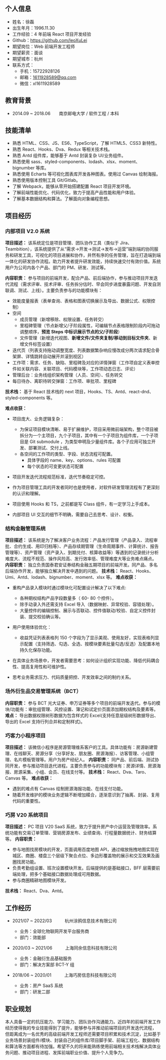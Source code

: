 ## 个人信息

- 姓名：徐磊
- 出生年月：1996.11.30
- 工作经验：4 年前端 React 项目开发经验
- Github：https://github.com/leoXuLei
- 期望岗位：Web 前端开发工程师
- 期望薪资：面谈
- 期望城市：杭州
- 联系方式：
  - 手机：15722928126
  - 邮箱：1611928589@qq.com
  - 微信：xl1611928589

## 教育背景

- 2014.09 ~ 2018.06&emsp;&emsp;南京邮电大学 / 软件工程 / 本科

<!-- **工作内容包括：** 需求移交理解、静态页面绘制、功能逻辑开发、接口联调对接、Bug 修复代码优化、参与推动项目进行等。 -->

## 技能清单

- 熟悉 HTML、CSS、JS、ES6、TypeScript，了解 HTML5、CSS3 新特性。
- 熟悉 React、Hooks、Dva、Redux 等相关技术栈。
- 熟悉 Antd 组件库，能够基于 Antd 封装复杂 UI/业务组件。
- 熟悉使用 sass、styled-components、lodash、xlsx、moment、bignumber 等库。
- 熟悉使用 Echarts 等可视化图表库开发各种图表。使用过 Canvas 绘制海报。
- 熟悉使用版本控制工具 Git/Gitlab。
- 了解 Webpack，能够从零开始搭建配置 React 项目开发环境。
- 了解前端性能优化、代码优化，致力于提高产品性能和用户体验。
- 了解基本数据结构和算法。了解面向对象编程思想。

## 项目经历

### 内部项目 V2.0 系统

**项目描述：** 该系统定位是项目管理、团队协作工具（类似于 Jira、Teambition），该系统提供了从“需求->开发->测试->发布->运营”端到端的协同服务和研发工具，可视化的项目进展和协作，井然有序的任务管理，旨在打造端到端一体化的研发协作流程。助⼒开发者提升研发效能，持续快速交付有效价值。系统用户为公司内各个产品、部门的 PM、研发、测试等。

**内容职责：** 参与项目的前端开发，配合产品、前后端协作，参与推动项目开发迭代流程（需求评审、技术评审、任务拆分估时、早会同步进度暴露问题、开发自测联调、测试、上线）。主要负责参与的功能模块有：

- 效能度量报表（表单查询、表格和图表切换展示及导出、数据公式、权限控制）
- 空间
  - 成员管理（新增移除、权限设置、任务转交）
  - 里程碑管理（节点新增父/子阶段属性，可编辑节点表格限制阶段内可拖动调整顺序，**预览 Steps 中标识展示节点的父/子阶段**）
  - 文件管理（新增迭代视图、**新增文件/文件夹复制/移动到目标文件夹**、新增文件标签设置）
- 迭代页（列表支持拖动调整宽度、列表数据繁杂响应慢改成分两次请求配合骨架屏、详情跳转自动展开并滚到视区）
- 工作项：需求、任务、缺陷、里程碑及对应的详情弹窗（工作项自定义表单控件如关联内容、关联项目、代码模块等，工作项动态日志、评论）
- 管理后台：业务线组织架构管理（人员、空间）、任务转交
- 每日待办、离职待转交弹窗：工作项、审批项、里程碑
    <!-- - 其它：视频图片引导、kong 网关配置 -->
    <!-- - 设置节点的顺序、必填、跳过、检查项/审批项 -->
  <!-- **工作内容个人职责：** -->

**技术栈：** 基于 React 技术栈的 next 项目，Hooks、TS、Antd、react-dnd、styled-components 等。

**难点收获：**

- 项目庞大、业务逻辑复杂：

  - 为保证项目模块清晰、易于扩展维护，项目采用微前端架构，整个项目被拆分为一个主项目，九个子项目，其中有一个子项目为组件库，一个子项目是 Git submodule ，为类型申明及少量组件库。各个子应用可独立开发、部署测试、交付上线。
  - 各空间的工作项的类型、字段、状态流程可配置。
    - 具体字段的 name、key、options、rules 可配置
    - 每个状态的可变更状态可配置

- 项目开发迭代流程规范标准，迭代节奏稳定可控。
- 作为项目管理工具的开发者同时也是使用者，对软件研发管理流程有了更深刻的认识和理解。
- 项目使用 Hooks 和 TS，之前都是写 Class 组件，有一定学习上手成本。
- 内部项目 UI 交互的细节不明确，需要自己去思考、设计、权衡。
  <!-- - 内部项目管理系统的用户都是公司内部团队，会有定制化需求掺杂在日常迭代中，日常还需要处理用户反馈、答疑等。 -->
  <!-- - 为保证项目模块清晰、易于扩展维护，项目采用微前端架构，整个项目被拆分为一个主项目（容器应用，将各个子应用集成起来），数十个子项目，其中一个子项目是组件库，作为 UI/业务组件库供所有项目使用，公共状态（如登录用户信息、角色权限信息等）也会保存在主应用中，子应用可共享。各个子应用可独立开发、部署测试、交付上线。 -->

### 结构金融管理系统

**项目描述：** 该系统是为了解决客户业务流程：产品发行管理（产品录入、流程审批、合约生成、用印归档等）、产品存续期管理（生命周期事件、计算统计、报告管理等）、资产管理（资产录入、到期兑付、核算收益等）等遇到的记录统计分析难度大、流程不规范、操作风险高、发行效率低、管理难度大等业务难点痛点。
**内容职责：** 独立负责国泰君安证券结构金融五期项目的前端开发。同产品、多名后端协作开发，能够独立解决开发中遇到的问题。
**技术栈：** React、Hooks、Umi、Antd、lodash、bignumber、moment、xlsx 等。
**难点收获：**

- 重构产品录入模块时通过模块化可配置设计解决了以下难点:

  - 各种期权结构产品字段数量多（ 60- 80 个控件）。
  - 除手动录入外还需支持 Excel 导入（数据映射、异常校验、容错处理）。
  - 大量控件的编辑控制、展示与否联动、控件值联动/校验、自定义控件封装、提交校验确认等。

  <!-- ==最终采用模块化可配置的方案: 根据产品关键字段期权结构将各期权结构的对应字段通过以期权结构为 key， 对应字段为 value 的字典形式管理，字段对应控件，控件统一管理==。 -->

- 用户使用体验优化：

  - 收益凭证列表表格列 150 个字段为了显示美观、使用友好，实现表格列显示配置（支持筛选、勾选、全选、按模块要素批量勾选/反选）及配置本地持久化保存功能。

- 在具体业务场景中，开发者需要思考：如何设计组织实现功能、降低代码耦合性、提高复用性和可维护性。
- 思考业务需求压力、代码质量把控、开发效率之间的制约关系。
<!-- - 初次接触逻辑复杂流程繁琐的收益凭证业务，需同产品、后端紧密沟通交流反馈。 -->

<!-- 虽然项目中使用的是已经封装完善经过其它项目实践过的模块/组件。但 -->

### 场外衍生品交易管理系统（BCT）

**内容职责：** 参与 BCT 光大证券、申万证券等多个项目的前端开发迭代。参与的模块/功能有：审批组管理、风控设置、簿记和试定价页面添加期权结构及要素等。
**难点：** 导出数据权限树形数据为包含样式的 Excel(支持任意层级树形数据导出、导出的 Excel 支持行列合并和定制样式)。

### 巧客力小程序项目

**项目描述：** 该微信小程序是房源管理维系客户的工具。具体功能有：房源新建管理、在线聊天、房源分享（分享好友、朋友圈、房源海报）、访客管理、小组管理、名片模板管理等。用户为房产经纪人。
**内容职责：** 同产品、前后端、测试协同开发，参与推动项目迭代进程。主要负责参与的功能模块有：房源详情、房源海报、房源采集、小组、会员、在线支付等。
**技术栈：** React、Dva、Taro、Canvas 等。
**难点收获：**

- 遇到的难点有 Canvas 绘制房源海报功能、在线支付功能。
- 随着开发维护的模块业务逻辑不断增加糅合，逐渐意识到了抽离、封装、复用代码的重要性。

### 巧房 V20 系统项目

**项目描述：** PC 项目 V20 SaaS 系统，致力于提升房产中介运营及管理效率。系统功能有交易订单管理、营销房源发布、业绩查询、行程量数据统计、财务结算等。
**内容职责：**

- 参与地图找房模块的开发，页面调用百度地图 API，通过缩放拖拽地图实现在城区、商圈、楼盘三个层级下聚合点位、多边形覆盖物的展示和交互效果及画圈找房功能。
- 负责考勤组设置、班次设置模块开发。后端提供的是基础接口，BFF 层需要前端处理，把多个基础接口数据处理成可用数据。
- 参与商圈精耕地图模块开发。

**技术栈：** React、Dva、Antd。

<!-- ### CRM5 项目
参与上海证券、海通证券等 CRM5 项目。页面多为表单表格和各种形式的图表数据展示。技术栈：React、Dva、Antd、Echarts 等。
**项目描述：** 系统多为表单表格、各种形式的图表数据展示。
**内容职责：** 根据页面 UI 图进行结构布局、功能逻辑实现、接口联调对接、测试优化等。
**技术栈：** React、Dva、Antd、Echarts 等。 -->

<!-- ##

### 江苏金陵科技公司前端实习生

测试工作：不能盲目开展，任何测试都应该以需求为基础，以测试用例为导向进行实施，
自动化测试与手工测试：自动化测试代替不了手工测试，目的仅仅在于让测试人员从繁琐重复的机械式测试过程解脱出来，把时间和精力投入到更有价值的地方，从而挖掘更多的产品缺陷，

编写 Python 脚本操作数据库是用的 sqlite
 -->

## 工作经历

- 2021/07 ~ 2022/03&emsp;&emsp;&emsp;杭州涂鸦信息技术有限公司

  - 业务：全球化物联网开发平台服务商
  - 部门：效能部
  <!-- - 离职原因：裁员 -->

- 2020/03 ~ 2021/06&emsp;&emsp;&emsp;上海同余信息科技有限公司
  - 业务：金融衍生品基础服务
  - 部门：解决方案部 BCT-Y 组
  <!-- - 离职原因：个人发展、职业规划 -->
- 2018/06 ~ 2020/01&emsp;&emsp;&emsp;上海巧房信息科技有限公司
  - 业务：房产 SaaS 系统
  - 部门：研发二部
  <!-- - 离职原因：裁员 -->

<!-- 证明人: 姚长剑 `13758296595`
证明人: 胡亚 `17802595052`
证明人: 神嘉熙 `13560300783` -->

<!-- - 说辞：毕业之后去的巧房，在小程序项目干了8个月 -->

<!-- - 2018/06 ~ 2019/06&emsp;&emsp;&emsp;上海顶点软件股份有限公司
  - 业务：金融 CRM 系统
  - 部门：华东交付零售线
  - 离职原因：团队变动、职业规划 -->

## 职业规划

本人具备一定的抗压能力、学习能力、团队协作沟通能力。近四年的前端开发工作经历使得我的专业技能得到了提升，能够参与并推动前端项目的开发迭代流程， 但距离成为一名优秀的高级前端开发工程师还需要项目积累和技术沉淀，比如基于业务场景封装组件/模块、封装自己的组件库/项目脚手架、前端工程化、数据结构和算法等方面都有待加强。希望不久的将来能熟练使用前端相关技术栈解决具体业务问题、推动项目进程、发挥前端职业价值、提升个人竞争力。

<!-- ## 项目展示

![](./../../web前端/1-典型需求/imgs/typical-needs-file-copy-move-to-folder1.png)
![](./../../web前端/1-典型需求/imgs/typical-needs-css-project-milestones-stage-3.png) -->

